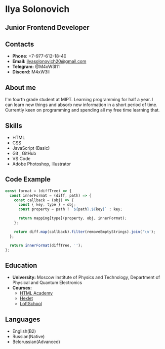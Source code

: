 # Ilya Solonovich

## Junior Frontend Developer

## Contacts

+ **Phone:** +7-977-612-18-40
+ **Email:** ilyasolonovich20@gmail.com
+ **Telegram:** @M4xW3l11
+ **Discord:** M4xW3ll

## About me

I'm fourth grade student at MIPT. Learning programming for half a year. I can learn new things and absorb new information in a short period of time.
Currently keen on programming and spending all my free time learning that.

## Skills

+ HTML
+ CSS
+ JavaScript (Basic)
+ Git , GitHub
+ VS Code
+ Adobe Photoshop, Illustrator

## Code Example
```javascript
const format = (diffTree) => {
  const innerFormat = (diff, path) => {
    const callback = (obj) => {
      const { key, type } = obj;
      const property = path ? `${path}.${key}` : key;

      return mapping[type](property, obj, innerFormat);
    };

    return diff.map(callback).filter(removeEmptyStrings).join('\n');
  };

  return innerFormat(diffTree, '');
};
```
## Education

+ **University:** Moscow Institute of Physics and Technology, Department of Physical and Quantum Electronics
+ **Courses:**
    * [HTML Academy](https://htmlacademy.ru/)
    * [Hexlet](https://ru.hexlet.io/)
    * [LoftSchool](https://loftschool.com/)  

## Languages

+ English(B2)
+ Russian(Native)
+ Belorussian(Advanced)

